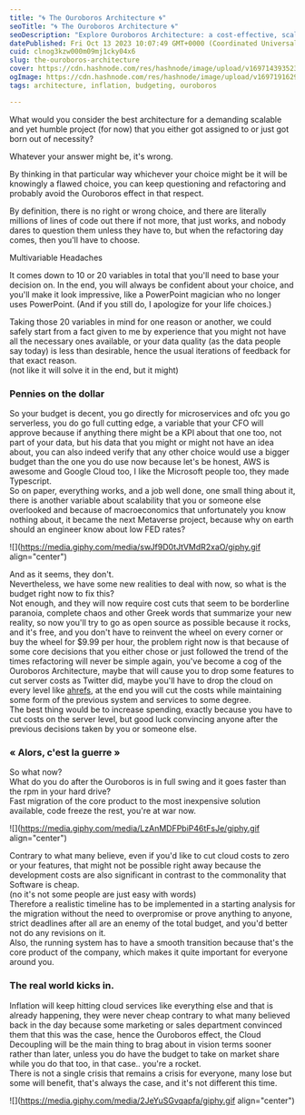 ```yaml
---
title: "🌀 The Ouroboros Architecture 🌀"
seoTitle: "🌀 The Ouroboros Architecture 🌀"
seoDescription: "Explore Ouroboros Architecture: a cost-effective, scalable solution for cloud challenges and refactoring. Boost adaptability and succeed"
datePublished: Fri Oct 13 2023 10:07:49 GMT+0000 (Coordinated Universal Time)
cuid: clnog3kzw000m09mj1cky04x6
slug: the-ouroboros-architecture
cover: https://cdn.hashnode.com/res/hashnode/image/upload/v1697143935239/2310d5c1-9553-42c5-a1d1-65abc7c85198.jpeg
ogImage: https://cdn.hashnode.com/res/hashnode/image/upload/v1697191629452/a6020ae3-4805-49dc-a502-c96bc69a1722.jpeg
tags: architecture, inflation, budgeting, ouroboros

---
```


What would you consider the best architecture for a demanding scalable and yet humble project (for now) that you either got assigned to or just got born out of necessity?

Whatever your answer might be, it's wrong.

By thinking in that particular way whichever your choice might be it will be knowingly a flawed choice, you can keep questioning and refactoring and probably avoid the Ouroboros effect in that respect.

By definition, there is no right or wrong choice, and there are literally millions of lines of code out there if not more, that just works, and nobody dares to question them unless they have to, but when the refactoring day comes, then you'll have to choose.

Multivariable Headaches

It comes down to 10 or 20 variables in total that you'll need to base your decision on. In the end, you will always be confident about your choice, and you'll make it look impressive, like a PowerPoint magician who no longer uses PowerPoint. (And if you still do, I apologize for your life choices.)

Taking those 20 variables in mind for one reason or another, we could safely start from a fact given to me by experience that you might not have all the necessary ones available, or your data quality (as the data people say today) is less than desirable, hence the usual iterations of feedback for that exact reason.  
(not like it will solve it in the end, but it might)

### Pennies on the dollar

So your budget is decent, you go directly for microservices and ofc you go serverless, you do go full cutting edge, a variable that your CFO will approve because if anything there might be a KPI about that one too, not part of your data, but his data that you might or might not have an idea about, you can also indeed verify that any other choice would use a bigger budget than the one you do use now because let's be honest, AWS is awesome and Google Cloud too, I like the Microsoft people too, they made Typescript.  
So on paper, everything works, and a job well done, one small thing about it, there is another variable about scalability that you or someone else overlooked and because of macroeconomics that unfortunately you know nothing about, it became the next Metaverse project, because why on earth should an engineer know about low FED rates?

![](https://media.giphy.com/media/swJf9D0tJtVMdR2xaO/giphy.gif align="center")

And as it seems, they don't.  
Nevertheless, we have some new realities to deal with now, so what is the budget right now to fix this?  
Not enough, and they will now require cost cuts that seem to be borderline paranoia, complete chaos and other Greek words that summarize your new reality, so now you'll try to go as open source as possible because it rocks, and it's free, and you don't have to reinvent the wheel on every corner or buy the wheel for $9.99 per hour, the problem right now is that because of some core decisions that you either chose or just followed the trend of the times refactoring will never be simple again, you've become a cog of the Ouroboros Architecture, maybe that will cause you to drop some features to cut server costs as Twitter did, maybe you'll have to drop the cloud on every level like [ahrefs](https://tech.ahrefs.com/how-ahrefs-saved-us-400m-in-3-years-by-not-going-to-the-cloud-8939dd930af8), at the end you will cut the costs while maintaining some form of the previous system and services to some degree.  
The best thing would be to increase spending, exactly because you have to cut costs on the server level, but good luck convincing anyone after the previous decisions taken by you or someone else.

### « Alors, c'est la guerre »

So what now?  
What do you do after the Ouroboros is in full swing and it goes faster than the rpm in your hard drive?  
Fast migration of the core product to the most inexpensive solution available, code freeze the rest, you're at war now.

![](https://media.giphy.com/media/LzAnMDFPbiP46tFsJe/giphy.gif align="center")

Contrary to what many believe, even if you'd like to cut cloud costs to zero or your features, that might not be possible right away because the development costs are also significant in contrast to the commonality that Software is cheap.  
(no it's not some people are just easy with words)  
Therefore a realistic timeline has to be implemented in a starting analysis for the migration without the need to overpromise or prove anything to anyone, strict deadlines after all are an enemy of the total budget, and you'd better not do any revisions on it.  
Also, the running system has to have a smooth transition because that's the core product of the company, which makes it quite important for everyone around you.

### The real world kicks in.

Inflation will keep hitting cloud services like everything else and that is already happening, they were never cheap contrary to what many believed back in the day because some marketing or sales department convinced them that this was the case, hence the Ouroboros effect, the Cloud Decoupling will be the main thing to brag about in vision terms sooner rather than later, unless you do have the budget to take on market share while you do that too, in that case.. you're a rocket.  
There is not a single crisis that remains a crisis for everyone, many lose but some will benefit, that's always the case, and it's not different this time.

![](https://media.giphy.com/media/2JeYuSGvqapfa/giphy.gif align="center")